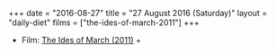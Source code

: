 +++
date = "2016-08-27"
title = "27 August 2016 (Saturday)"
layout = "daily-diet"
films = ["the-ides-of-march-2011"]
+++

<ul>
<li class="entry Film">Film: <a href="/films/the-ides-of-march-2011">The Ides of March (2011)</a> +</li>
</ul>
